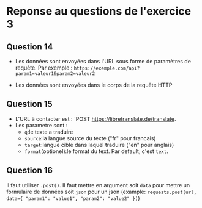 # Reponse au questions de l'exercice 3

## Question 14

- Les données sont envoyées dans l'URL sous forme de paramètres de requête. Par exemple : `https://exemple.com/api?param1=valeur1&param2=valeur2`

- Les données sont envoyées dans le corps de la requête HTTP

## Question 15

- L'URL à contacter est : `POST https://libretranslate.de/translate.
- Les parametre sont :
  - `q`:le texte a traduire
  - `source`:la langue source du texte ("fr" pour francais)
  - `target`:langue cible dans laquel traduire ("en" pour anglais)
  - `format`(optionel):le format du text. Par default, c'est `text`.

## Question 16

Il faut utiliser `.post()`. Il faut mettre en argument soit `data` pour mettre un formulaire de données soit `json` pour un json (example: `requests.post(url, data={
    "param1": "value1",
    "param2": "value2"
})`)